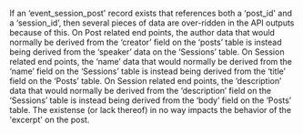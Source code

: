 If an ‘event_session_post' record exists that references both a ‘post_id' and a ‘session_id’, then several pieces of data are over-ridden in the API outputs because of this. 
On Post related end points, the author data that would normally be derived from the ‘creator’ field on the ‘posts’  table is instead being derived from the ‘speaker’ data on the ‘Sessions’ table.
On Session related end points, the ‘name’ data that would normally be derived from the ‘name’ field on the ‘Sessions’ table is instead being derived from the ‘title’ field on the ‘Posts’ table.
On Session related end points, the ‘description’ data that would normally be derived from the ‘description’ field on the ‘Sessions’ table is instead being derived from the ‘body’ field on the ‘Posts’ table.
The existense (or lack thereof) in no way impacts the behavior of the 'excerpt' on the post.